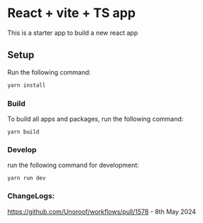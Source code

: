 # React + vite + TS app

This is a starter app to build a new react app

## Setup

Run the following command:

```sh
yarn install
```

### Build

To build all apps and packages, run the following command:

```
yarn build
```

### Develop

run the following command for development:

```
yarn run dev
```

### ChangeLogs:

https://github.com/Unoroof/workflows/pull/1578 - 8th May 2024

